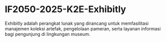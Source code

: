 # IF2050-2025-K2E-Exhibitly
Exhibitly adalah perangkat lunak yang dirancang untuk memfasilitasi manajemen koleksi artefak, pengelolaan pameran, serta layanan informasi bagi pengunjung di lingkungan museum.
